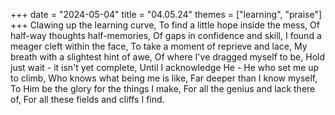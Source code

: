 +++
date = "2024-05-04"
title = "04.05.24"
themes = ["learning", "praise"]
+++
Clawing up the learning curve,
To find a little hope inside the mess,
Of half-way thoughts half-memories,
Of gaps in confidence and skill,
I found a meager cleft within the face,
To take a moment of reprieve and lace,
My breath with a slightest hint of awe,
Of where I've dragged myself to be,
Hold just wait - it isn't yet complete,
Until I acknowledge He -
He who set me up to climb,
Who knows what being me is like,
Far deeper than I know myself,
To Him be the glory for the things I make,
For all the genius and lack there of,
For all these fields and cliffs I find.
